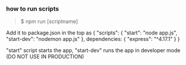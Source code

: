 ### how to run scripts
> $ npm run [scriptname]

Add it to package.json in the top as 
 {
    "scripts": {
        "start": "node app.js",
        "start-dev": "nodemon app.js"
    },
    dependencies: {
        "express": "^4.17.1"
    }
}

"start" script starts the app,
"start-dev" runs the app in developer mode (DO NOT USE IN PRODUCTION)

